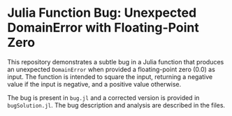 # Julia Function Bug: Unexpected DomainError with Floating-Point Zero

This repository demonstrates a subtle bug in a Julia function that produces an unexpected `DomainError` when provided a floating-point zero (0.0) as input. The function is intended to square the input, returning a negative value if the input is negative, and a positive value otherwise.

The bug is present in `bug.jl` and a corrected version is provided in `bugSolution.jl`. The bug description and analysis are described in the files.
